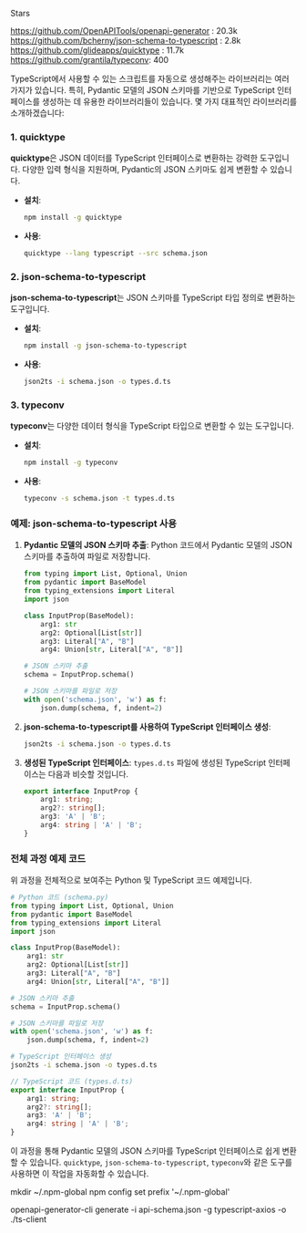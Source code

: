 Stars

https://github.com/OpenAPITools/openapi-generator : 20.3k
https://github.com/bcherny/json-schema-to-typescript : 2.8k
https://github.com/glideapps/quicktype : 11.7k
https://github.com/grantila/typeconv: 400


TypeScript에서 사용할 수 있는 스크립트를 자동으로 생성해주는 라이브러리는 여러 가지가 있습니다. 특히, Pydantic 모델의 JSON 스키마를 기반으로 TypeScript 인터페이스를 생성하는 데 유용한 라이브러리들이 있습니다. 몇 가지 대표적인 라이브러리를 소개하겠습니다:

### 1. quicktype

**quicktype**은 JSON 데이터를 TypeScript 인터페이스로 변환하는 강력한 도구입니다. 다양한 입력 형식을 지원하며, Pydantic의 JSON 스키마도 쉽게 변환할 수 있습니다.

- **설치**:
  ```bash
  npm install -g quicktype
  ```

- **사용**:
  ```bash
  quicktype --lang typescript --src schema.json
  ```

### 2. json-schema-to-typescript

**json-schema-to-typescript**는 JSON 스키마를 TypeScript 타입 정의로 변환하는 도구입니다.

- **설치**:
  ```bash
  npm install -g json-schema-to-typescript
  ```

- **사용**:
  ```bash
  json2ts -i schema.json -o types.d.ts
  ```

### 3. typeconv

**typeconv**는 다양한 데이터 형식을 TypeScript 타입으로 변환할 수 있는 도구입니다.

- **설치**:
  ```bash
  npm install -g typeconv
  ```

- **사용**:
  ```bash
  typeconv -s schema.json -t types.d.ts
  ```

### 예제: json-schema-to-typescript 사용

1. **Pydantic 모델의 JSON 스키마 추출**:
   Python 코드에서 Pydantic 모델의 JSON 스키마를 추출하여 파일로 저장합니다.

   ```python
   from typing import List, Optional, Union
   from pydantic import BaseModel
   from typing_extensions import Literal
   import json

   class InputProp(BaseModel):
       arg1: str
       arg2: Optional[List[str]]
       arg3: Literal["A", "B"]
       arg4: Union[str, Literal["A", "B"]]

   # JSON 스키마 추출
   schema = InputProp.schema()

   # JSON 스키마를 파일로 저장
   with open('schema.json', 'w') as f:
       json.dump(schema, f, indent=2)
   ```

2. **json-schema-to-typescript를 사용하여 TypeScript 인터페이스 생성**:

   ```bash
   json2ts -i schema.json -o types.d.ts
   ```

3. **생성된 TypeScript 인터페이스**:
   `types.d.ts` 파일에 생성된 TypeScript 인터페이스는 다음과 비슷할 것입니다.

   ```typescript
   export interface InputProp {
       arg1: string;
       arg2?: string[];
       arg3: 'A' | 'B';
       arg4: string | 'A' | 'B';
   }
   ```

### 전체 과정 예제 코드

위 과정을 전체적으로 보여주는 Python 및 TypeScript 코드 예제입니다.

```python
# Python 코드 (schema.py)
from typing import List, Optional, Union
from pydantic import BaseModel
from typing_extensions import Literal
import json

class InputProp(BaseModel):
    arg1: str
    arg2: Optional[List[str]]
    arg3: Literal["A", "B"]
    arg4: Union[str, Literal["A", "B"]]

# JSON 스키마 추출
schema = InputProp.schema()

# JSON 스키마를 파일로 저장
with open('schema.json', 'w') as f:
    json.dump(schema, f, indent=2)
```

```bash
# TypeScript 인터페이스 생성
json2ts -i schema.json -o types.d.ts
```

```typescript
// TypeScript 코드 (types.d.ts)
export interface InputProp {
    arg1: string;
    arg2?: string[];
    arg3: 'A' | 'B';
    arg4: string | 'A' | 'B';
}
```

이 과정을 통해 Pydantic 모델의 JSON 스키마를 TypeScript 인터페이스로 쉽게 변환할 수 있습니다. `quicktype`, `json-schema-to-typescript`, `typeconv`와 같은 도구를 사용하면 이 작업을 자동화할 수 있습니다.


mkdir ~/.npm-global
npm config set prefix '~/.npm-global'


openapi-generator-cli generate -i api-schema.json -g typescript-axios -o ./ts-client